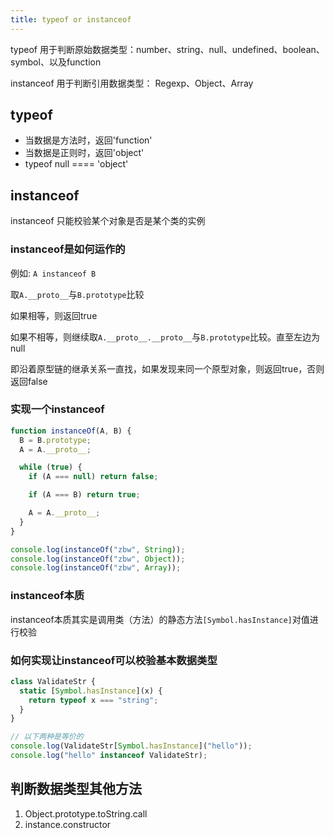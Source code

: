 ```yaml
---
title: typeof or instanceof
---
```


typeof 用于判断原始数据类型：number、string、null、undefined、boolean、symbol、以及function

instanceof 用于判断引用数据类型： Regexp、Object、Array

## typeof

- 当数据是方法时，返回'function'
- 当数据是正则时，返回'object'
- typeof null ==== 'object'

## instanceof

instanceof 只能校验某个对象是否是某个类的实例

### instanceof是如何运作的

例如: `A instanceof B`

取`A.__proto__`与`B.prototype`比较

如果相等，则返回true

如果不相等，则继续取`A.__proto__.__proto__`与`B.prototype`比较。直至左边为null

即沿着原型链的继承关系一直找，如果发现来同一个原型对象，则返回true，否则返回false

### 实现一个instanceof

```js
function instanceOf(A, B) {
  B = B.prototype;
  A = A.__proto__;

  while (true) {
    if (A === null) return false;

    if (A === B) return true;

    A = A.__proto__;
  }
}

console.log(instanceOf("zbw", String));
console.log(instanceOf("zbw", Object));
console.log(instanceOf("zbw", Array));
```

### instanceof本质

instanceof本质其实是调用类（方法）的静态方法`[Symbol.hasInstance]`对值进行校验

### 如何实现让instanceof可以校验基本数据类型

```js
class ValidateStr {
  static [Symbol.hasInstance](x) {
    return typeof x === "string";
  }
}

// 以下两种是等价的
console.log(ValidateStr[Symbol.hasInstance]("hello"));
console.log("hello" instanceof ValidateStr);
```

## 判断数据类型其他方法

1. Object.prototype.toString.call
2. instance.constructor
